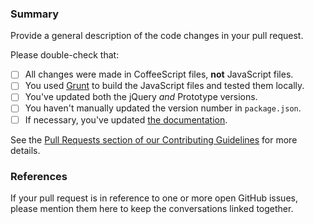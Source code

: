 <!---
Good pull requests — patches, improvements, new features — are a fantastic help.  They should remain focused in scope and avoid containing unrelated commits.

Please review the Pull Requests section of our Contributing Guidelines before submitting your work: https://github.com/jjj/chosen/blob/master/contributing.md#pull-requests
-->

### Summary

Provide a general description of the code changes in your pull request.

Please double-check that:

  - [ ] All changes were made in CoffeeScript files, **not** JavaScript files.
  - [ ] You used [Grunt](https://github.com/jjj/chosen/blob/master/contributing.md#grunt) to build the JavaScript files and tested them locally.
  - [ ] You've updated both the jQuery *and* Prototype versions.
  - [ ] You haven't manually updated the version number in `package.json`.
  - [ ] If necessary, you've updated [the documentation](https://github.com/jjj/chosen/blob/master/public/options.html).

See the [Pull Requests section of our Contributing Guidelines](https://github.com/jjj/chosen/blob/master/contributing.md#pull-requests) for more details.

### References

If your pull request is in reference to one or more open GitHub issues, please mention them here to keep the conversations linked together.
